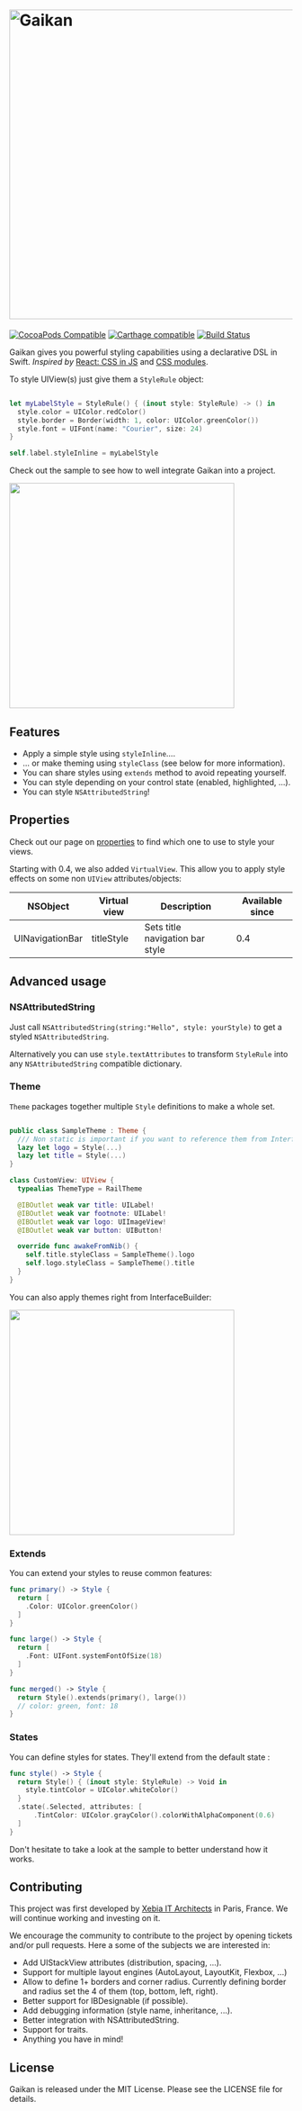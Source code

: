 <h1><img src="Doc/Screen/logo.png" width="550" alt="Gaikan" /></h1>

[![CocoaPods Compatible](https://img.shields.io/cocoapods/v/Gaikan.svg)](https://img.shields.io/cocoapods/v/Gaikan.svg)
[![Carthage compatible](https://img.shields.io/badge/Carthage-compatible-4BC51D.svg?style=flat)](https://github.com/Carthage/Carthage)
[![Build Status](https://travis-ci.org/akane/Gaikan.svg?branch=travis)](https://travis-ci.org/akane/Gaikan)

Gaikan gives you powerful styling capabilities using a declarative DSL in Swift.
_Inspired by_ <a href="https://speakerdeck.com/vjeux/react-css-in-js">React: CSS in JS</a> and <a href="http://glenmaddern.com/articles/css-modules">CSS modules</a>.

To style UIView(s) just give them a ```StyleRule``` object:

```Swift

let myLabelStyle = StyleRule() { (inout style: StyleRule) -> () in
  style.color = UIColor.redColor()
  style.border = Border(width: 1, color: UIColor.greenColor())
  style.font = UIFont(name: "Courier", size: 24)
}

self.label.styleInline = myLabelStyle

```

Check out the sample to see how to well integrate Gaikan into a project.

<img src="Doc/Screen/gaikan.png" width="400" />

## Features

* Apply a simple style using ```styleInline```....
* ... or make theming using ```styleClass``` (see below for more information).
* You can share styles using ```extends``` method to avoid repeating yourself.
* You can style depending on your control state (enabled, highlighted, ...).
* You can style `NSAttributedString`!

## Properties

Check out our page on [properties](Doc/Properties.md) to find which one to use to style your views.

Starting with 0.4, we also added `VirtualView`. This allow you to apply style effects on some non `UIView`
attributes/objects:

| NSObject          | Virtual view  | Description            | Available since
| ------------------|---------------|------------------------|------------------
| UINavigationBar   | titleStyle    | Sets title navigation bar style   | 0.4

## Advanced usage

### NSAttributedString

Just call `NSAttributedString(string:"Hello", style: yourStyle)` to get a  styled `NSAttributedString`.

Alternatively you can use `style.textAttributes` to transform `StyleRule` into any `NSAttributedString` compatible dictionary.

### Theme

```Theme``` packages together multiple ```Style``` definitions to make a whole set.

```Swift

public class SampleTheme : Theme {
  /// Non static is important if you want to reference them from InterfaceBuilder
  lazy let logo = Style(...)
  lazy let title = Style(...)
}

class CustomView: UIView {
  typealias ThemeType = RailTheme

  @IBOutlet weak var title: UILabel!
  @IBOutlet weak var footnote: UILabel!
  @IBOutlet weak var logo: UIImageView!
  @IBOutlet weak var button: UIButton!

  override func awakeFromNib() {
    self.title.styleClass = SampleTheme().logo
    self.logo.styleClass = SampleTheme().title
  }
}

```

You can also apply themes right from InterfaceBuilder:

<img src="Doc/Screen/ib-styleclass.png" width="400" />

### Extends

You can extend your styles to reuse common features:

```Swift
func primary() -> Style {
  return [
    .Color: UIColor.greenColor()
  ]
}

func large() -> Style {
  return [
    .Font: UIFont.systemFontOfSize(18)
  ]
}

func merged() -> Style {
  return Style().extends(primary(), large())
  // color: green, font: 18
}

```

### States

You can define styles for states. They'll extend from the default state :

```Swift
func style() -> Style {
  return Style() { (inout style: StyleRule) -> Void in
    style.tintColor = UIColor.whiteColor()
  }
  .state(.Selected, attributes: [
      .TintColor: UIColor.grayColor().colorWithAlphaComponent(0.6)
  ]
}
```

Don't hesitate to take a look at the sample to better understand how it works.

## Contributing

This project was first developed by [Xebia IT Architects](http://xebia.fr) in Paris, France. We will continue working and investing on it.

We encourage the community to contribute to the project by opening tickets and/or pull requests. Here a some of the subjects we are interested in:

- Add UIStackView attributes (distribution, spacing, ...).
- Support for multiple layout engines (AutoLayout, LayoutKit, Flexbox, ...)
- Allow to define 1+ borders and corner radius. Currently defining border and radius set the 4 of them (top, bottom, left, right).
- Better support for IBDesignable (if possible).
- Add debugging information (style name, inheritance, ...).
- Better integration with NSAttributedString.
- Support for traits.
- Anything you have in mind!

## License

Gaikan is released under the MIT License. Please see the LICENSE file for details.

